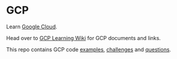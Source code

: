 # GCP


Learn [Google Cloud](https://cloud.google.com/).

Head over to [GCP Learning Wiki](https://github.com/bobbae/gcp/wiki) for GCP documents and links.

This repo contains GCP code [examples](https://github.com/bobbae/gcp/tree/main/examples), [challenges](https://github.com/bobbae/gcp/tree/main/challenges) and [questions](https://github.com/bobbae/gcp/tree/main/questions).


